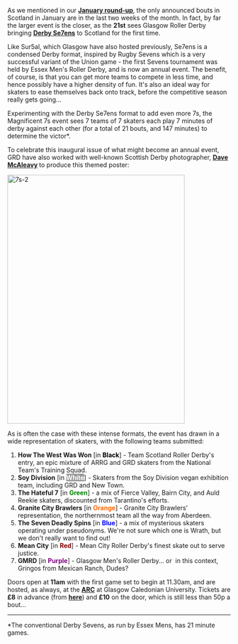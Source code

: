 <html><body><p>As we mentioned in our <strong><a href="https://scottishrollerderbyblog.com/2016/12/21/upcoming-bouts-special-jan-2017-edition/">January round-up</a></strong>, the only announced bouts in Scotland in January are in the last two weeks of the month. In fact, by far the larger event is the closer, as the <strong>21st</strong> sees Glasgow Roller Derby bringing <strong><a href="https://www.facebook.com/events/1209413072459985/">Derby Se7ens</a></strong> to Scotland for the first time.

Like Sur5al, which Glasgow have also hosted previously, Se7ens is a condensed Derby format, inspired by Rugby Sevens which is a very successful variant of the Union game - the first Sevens tournament was held by Essex Men's Roller Derby, and is now an annual event. The benefit, of course, is that you can get more teams to compete in less time, and hence possibly have a higher density of fun. It's also an ideal way for skaters to ease themselves back onto track, before the competitive season really gets going...

Experimenting with the Derby Se7ens format to add even more 7s, the Magnificent 7s event sees 7 teams of 7 skaters each play 7 minutes of derby against each other (for a total of 21 bouts, and 147 minutes) to determine the victor*.

To celebrate this inaugural issue of what might become an annual event, GRD have also worked with well-known Scottish Derby photographer, <strong><a href="http://boutday.com/">Dave McAleavy</a> </strong>to produce this themed poster:

<img class=" size-full wp-image-13843 aligncenter" src="/2017/01/7s-2.jpg" alt="7s-2" width="400" height="560">

As is often the case with these intense formats, the event has drawn in a wide representation of skaters, with the following teams submitted:
</p><ol>
	<li><strong>How The West Was Won</strong> [in <strong><span style="color:#000000;">Black</span></strong>] - Team Scotland Roller Derby's entry, an epic mixture of ARRG and GRD skaters from the National Team's Training Squad.</li>
	<li><strong>Soy Division</strong> [in <strong><span style="color:#ffffff;background-color:#999999;">White</span></strong>] - Skaters from the Soy Division vegan exhibition team, including GRD and New Town.</li>
	<li><strong>The Hateful 7</strong> [in <strong><span style="color:#008000;">Green</span></strong>] - a mix of Fierce Valley, Bairn City, and Auld Reekie skaters, discounted from Tarantino's efforts.</li>
	<li><strong>Granite City Brawlers</strong> [in <strong><span style="color:#ff6600;">Orange</span></strong>] - Granite City Brawlers' representation, the northernmost team all the way from Aberdeen.</li>
	<li><strong>The Seven Deadly Spins</strong> [in <strong><span style="color:#0000ff;">Blue</span></strong>] - a mix of mysterious skaters operating under pseudonyms. We're not sure which one is Wrath, but we don't really want to find out!</li>
	<li><strong>Mean City</strong> [in <strong><span style="color:#800000;">Red</span></strong>] - Mean City Roller Derby's finest skate out to serve justice.</li>
	<li><strong>GMRD</strong> [in <strong><span style="color:#800080;">Purple</span></strong>] - Glasgow Men's Roller Derby... or  in this context, Gringos from Mexican Ranch, Dudes?</li>
</ol>
Doors open at <strong>11am</strong> with the first game set to begin at 11.30am, and are hosted, as always, at the <strong><a href="https://www.google.co.uk/maps/place/ARC:+Health+and+Fitness/@55.8662153,-4.2519289,17z/data=!3m1!4b1!4m5!3m4!1s0x4888441f10416197:0x3a9426f40d4b58b7!8m2!3d55.8662153!4d-4.2497349">ARC</a></strong> at Glasgow Caledonian University.
Tickets are <strong>£8</strong> in advance (from <strong><a href="http://www.glasgowrollerderby.com/event-tickets/the-magnificent-7s-1">here</a></strong>) and <strong>£10</strong> on the door, which is still less than 50p a bout...

<hr>

*The conventional Derby Sevens, as run by Essex Mens, has 21 minute games.</body></html>

